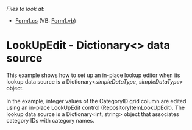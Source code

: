 <!-- default file list -->
*Files to look at*:

* [Form1.cs](./CS/LookUpEdit-Dictionary/Form1.cs) (VB: [Form1.vb](./VB/LookUpEdit-Dictionary/Form1.vb))
<!-- default file list end -->
# LookUpEdit - Dictionary<> data source


This example shows how to set up an in-place lookup editor when its lookup data source is a Dictionary<<em>simpleDataType</em>, <em>simpleDataType</em>> object.<br><br>In the example, integer values of the CategoryID grid column are edited using an in-place LookUpEdit control (RepositoryItemLookUpEdit). The lookup data source is a Dictionary<int, string> object that associates category IDs with category names.

<br/>



